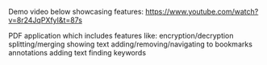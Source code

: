 Demo video below showcasing features:
https://www.youtube.com/watch?v=8r24JqPXfyI&t=87s


PDF application which includes features like:
encryption/decryption
splitting/merging
showing text
adding/removing/navigating to bookmarks
annotations
adding text
finding keywords

